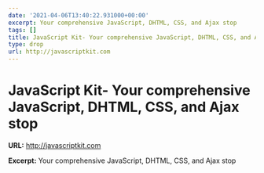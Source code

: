 ```yaml
---
date: '2021-04-06T13:40:22.931000+00:00'
excerpt: Your comprehensive JavaScript, DHTML, CSS, and Ajax stop
tags: []
title: JavaScript Kit- Your comprehensive JavaScript, DHTML, CSS, and Ajax stop
type: drop
url: http://javascriptkit.com
---
```


# JavaScript Kit- Your comprehensive JavaScript, DHTML, CSS, and Ajax stop

**URL:** http://javascriptkit.com

**Excerpt:** Your comprehensive JavaScript, DHTML, CSS, and Ajax stop
